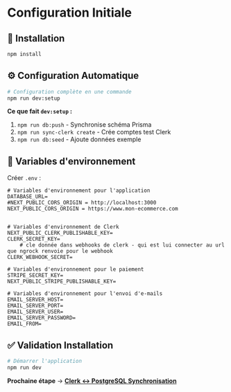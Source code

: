 # Configuration Initiale

## 🚀 **Installation**

```bash
npm install
```

## ⚙️ **Configuration Automatique**

```bash
# Configuration complète en une commande
npm run dev:setup
```

**Ce que fait `dev:setup` :**
1. `npm run db:push` - Synchronise schéma Prisma
2. `npm run sync-clerk create` - Crée comptes test Clerk  
3. `npm run db:seed` - Ajoute données exemple

## 📝 **Variables d'environnement**

Créer `.env` :

```env
# Variables d'environnement pour l'application
DATABASE_URL=
#NEXT_PUBLIC_CORS_ORIGIN = http://localhost:3000
NEXT_PUBLIC_CORS_ORIGIN = https://www.mon-ecommerce.com


# Variables d'environnement de Clerk
NEXT_PUBLIC_CLERK_PUBLISHABLE_KEY=
CLERK_SECRET_KEY=
    # cle donnée dans webhooks de clerk - qui est lui connecter au url que ngrock renvoie pour le webhook
CLERK_WEBHOOK_SECRET=

# Variables d'environnement pour le paiement
STRIPE_SECRET_KEY=
NEXT_PUBLIC_STRIPE_PUBLISHABLE_KEY=

# Variables d'environnement pour l'envoi d'e-mails
EMAIL_SERVER_HOST=
EMAIL_SERVER_PORT=
EMAIL_SERVER_USER=
EMAIL_SERVER_PASSWORD=
EMAIL_FROM=
```

## ✅ **Validation Installation**

```bash
# Démarrer l'application
npm run dev
```

**Prochaine étape** → [**Clerk ↔ PostgreSQL Synchronisation**](../4-database-stack/clerk-postgres-sync.md) 